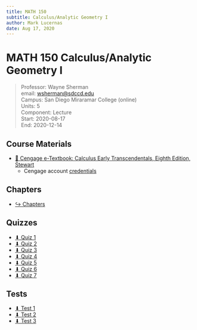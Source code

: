 ```yaml
---
title: MATH 150
subtitle: Calculus/Analytic Geometry I
author: Mark Lucernas
date: Aug 17, 2020
---
```



# MATH 150 Calculus/Analytic Geometry I
> Professor: Wayne Sherman<br>
> email: wsherman@sdccd.edu<br>
> Campus: San Diego Miraramar College (online)<br>
> Units: 5<br>
> Component: Lecture<br>
> Start: 2020-08-17<br>
> End: 2020-12-14<br>

## Course Materials

- [📄 Cengage e-Textbook: Calculus Early Transcendentals, Eighth Edition, Stewart](https://webassign.com/)
  * Cengage account [credentials](vfile:../../../files/fall-2020/MATH-150/cengage_account.txt)


## Chapters

- [↪ Chapters](chapters/index)

## Quizzes

- [⬇ Quiz 1](file:../../../files/fall-2020/MATH-150/quizzes/quiz-1.png)
- [⬇ Quiz 2](file:../../../files/fall-2020/MATH-150/quizzes/quiz-2.pdf)
- [⬇ Quiz 3](file:../../../files/fall-2020/MATH-150/quizzes/quiz-3.pdf)
- [⬇ Quiz 4](file:../../../files/fall-2020/MATH-150/quizzes/quiz-4.pdf)
- [⬇ Quiz 5](file:../../../files/fall-2020/MATH-150/quizzes/quiz-5.pdf)
- [⬇ Quiz 6](file:../../../files/fall-2020/MATH-150/quizzes/quiz-6.pdf)
- [⬇ Quiz 7](file:../../../files/fall-2020/MATH-150/quizzes/quiz-7.pdf)

## Tests

- [⬇ Test 1](file:../../../files/fall-2020/MATH-150/tests/test-1.pdf)
- [⬇ Test 2](file:../../../files/fall-2020/MATH-150/tests/test-2.pdf)
- [⬇ Test 3](file:../../../files/fall-2020/MATH-150/tests/test-3.pdf)

